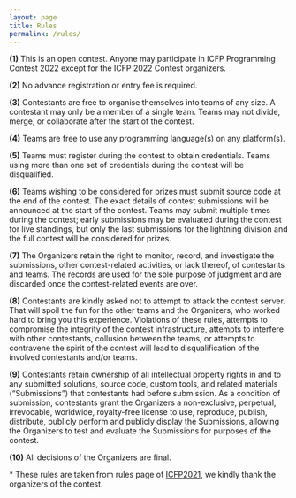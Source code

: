 ```yaml
---
layout: page
title: Rules
permalink: /rules/
---
```



**(1)** This is an open contest. Anyone may participate in ICFP Programming Contest 2022 except for the ICFP 2022 Contest organizers.

**(2)** No advance registration or entry fee is required.

**(3)** Contestants are free to organise themselves into teams of any size. A contestant may only be a member of a single team. Teams may not divide, merge, or collaborate after the start of the contest.

**(4)** Teams are free to use any programming language(s) on any platform(s).

**(5)** Teams must register during the contest to obtain credentials. Teams using more than one set of credentials during the contest will be disqualified.

**(6)** Teams wishing to be considered for prizes must submit source code at the end of the contest. The exact details of contest submissions will be announced at the start of the contest. Teams may submit multiple times during the contest; early submissions may be evaluated during the contest for live standings, but only the last submissions for the lightning division and the full contest will be considered for prizes.

**(7)** The Organizers retain the right to monitor, record, and investigate the submissions, other contest-related activities, or lack thereof, of contestants and teams. The records are used for the sole purpose of judgment and are discarded once the contest-related events are over.

**(8)** Contestants are kindly asked not to attempt to attack the contest server. That will spoil the fun for the other teams and the Organizers, who worked hard to bring you this experience. Violations of these rules, attempts to compromise the integrity of the contest infrastructure, attempts to interfere with other contestants, collusion between the teams, or attempts to contravene the spirit of the contest will lead to disqualification of the involved contestants and/or teams.

**(9)** Contestants retain ownership of all intellectual property rights in and to any submitted solutions, source code, custom tools, and related materials (“Submissions”) that contestants had before submission. As a condition of submission, contestants grant the Organizers a non-exclusive, perpetual, irrevocable, worldwide, royalty-free license to use, reproduce, publish, distribute, publicly perform and publicly display the Submissions, allowing the Organizers to test and evaluate the Submissions for purposes of the contest.

**(10)** All decisions of the Organizers are final.

\* These rules are taken from rules page of [ICFP2021](https://icfpcontest2021.github.io), we kindly thank the organizers of the contest.
